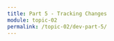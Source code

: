 ```yaml
---
title: Part 5 - Tracking Changes
module: topic-02
permalink: /topic-02/dev-part-5/
---
```


<div class="divider-rounded"></div>
